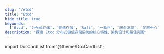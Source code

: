 ```yaml
---
slug: "/etcd"
title: "Etcd"
hide_title: true
keywords:
  ["Etcd", "分布式存储", "键值存储", "Raft", "一致性", "服务发现", "配置中心"]
description: "探索 Etcd 分布式键值存储系统的核心特性、架构设计和最佳实践"
---
```


import DocCardList from '@theme/DocCardList';

<DocCardList />